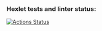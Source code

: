 ### Hexlet tests and linter status:
[![Actions Status](https://github.com/petrdobr/php-oop-project-60/workflows/hexlet-check/badge.svg)](https://github.com/petrdobr/php-oop-project-60/actions)